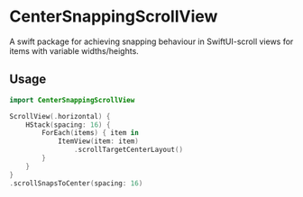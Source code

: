# CenterSnappingScrollView
A swift package for achieving snapping behaviour in SwiftUI-scroll views for items with variable widths/heights.



## Usage

```swift
import CenterSnappingScrollView

ScrollView(.horizontal) {
    HStack(spacing: 16) {
        ForEach(items) { item in
            ItemView(item: item)
                .scrollTargetCenterLayout()
        }
    }
}
.scrollSnapsToCenter(spacing: 16)
